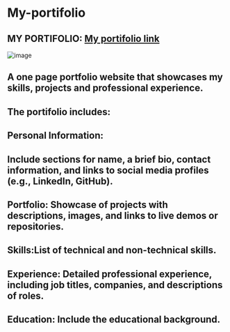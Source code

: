 # My-portifolio
## MY PORTIFOLIO: [My portifolio link](https://dorisombongi.github.io/My-portifolio/)
![image](https://github.com/user-attachments/assets/29fadac0-9267-4723-8499-5dc8586ff06f)

## A one page portfolio website that showcases my skills, projects and professional experience. 
## The portifolio includes:
## Personal Information:
## Include sections for name, a brief bio, contact information, and links to  social media profiles (e.g., LinkedIn, GitHub).

## Portfolio: Showcase of projects with descriptions, images, and links to live demos or repositories.

## Skills:List of technical and non-technical skills.

## Experience: Detailed professional experience, including job titles, companies, and descriptions of roles.

## Education: Include the educational background.
